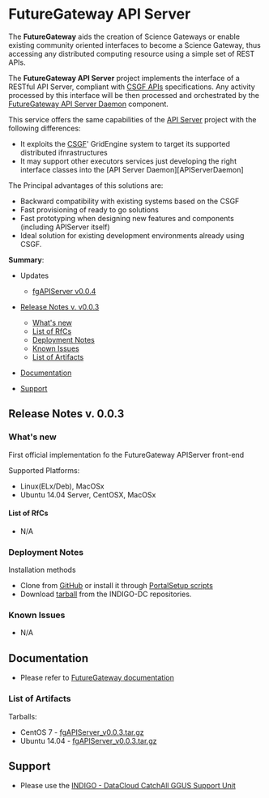 # FutureGateway API Server


The **FutureGateway** aids the creation of Science Gateways or enable existing community oriented interfaces to become a Science Gateway, thus accessing any distributed computing resource using a simple set of REST APIs.

The **FutureGateway API Server** project implements the interface of a RESTful API Server, compliant with [CSGF APIs](http://docs.csgfapis.apiary.io/#reference/v1.0/application/create-a-task) specifications. Any activity processed by this interface will be then processed and orchestrated by the [FutureGateway API Server Daemon](indigo1/fgapiserverdaemon1.md) component.

This service offers the same capabilities of the [API Server](https://github.com/FutureGateway/APIServer) project with the following differences:
* It exploits the [CSGF](https://www.catania-science-gateways.it/)' GridEngine system to target its supported distributed ifnrastructures
* It may support other executors services just developing the right interface classes into the [API Server Daemon][APIServerDaemon]

The Principal advantages of this solutions are:
* Backward compatibility with existing systems based on the CSGF
* Fast provisioning of ready to go solutions
* Fast prototyping when designing new features and components (including APIServer itself)
* Ideal solution for existing development environments already using CSGF.

**Summary**:
* Updates
  * [fgAPIServer v0.0.4](https://github.com/indigo-dc/indigo-datacloud-releases/blob/master/indigo1/first_update_of_indigo-1.md#fgapis) 

* [Release Notes v. v0.0.3](#id1)
  * [What's new](#id2)
  * [List of RfCs](#id3)
  * [Deployment Notes](#id4)
  * [Known Issues](#id5)
  * [List of Artifacts](#id7)

* [Documentation](#id6)
* [Support](#id8)


<a id="id1"></a>
## Release Notes v. 0.0.3

<a id="id2"></a>
### What's new

First official implementation fo the FutureGateway APIServer front-end

Supported Platforms:
* Linux(ELx/Deb), MacOSx
* Ubuntu 14.04 Server, CentOSX, MacOSx


<a id="id3"></a>
#### List of RfCs 

* N/A

<a id="id4"></a>
### Deployment Notes

Installation methods
* Clone from [GitHub](https://github.com/indigo-dc/fgAPIServer) or install it through [PortalSetup scripts](https://github.com/indigo-dc/PortalSetup)
* Download [tarball](http://repo.indigo-datacloud.eu/repository/indigo/1/centos7/SRPMS/tgz/fgAPIServer_v0.0.3.tar.gz) from the INDIGO-DC repositories.


<a id="id5"></a>
### Known Issues

* N/A

<a id="id6"></a>
## Documentation

* Please refer to [FutureGateway documentation](https://www.gitbook.com/book/ricsxn/futuregateway/details)

<a id="id7"></a>
### List of Artifacts

Tarballs:
* CentOS 7 - [fgAPIServer_v0.0.3.tar.gz](http://repo.indigo-datacloud.eu/repository/indigo/1/centos7/SRPMS/tgz/fgAPIServer_v0.0.3.tar.gz)
* Ubuntu 14.04 - [fgAPIServer_v0.0.3.tar.gz](http://repo.indigo-datacloud.eu/repository/indigo/1/ubuntu/dists/trusty/main/source/fgAPIServer_v0.0.3.tar.gz)

<a id="id8"></a>
## Support

* Please use the [INDIGO - DataCloud CatchAll GGUS Support Unit](
https://wiki.egi.eu/wiki/GGUS:INDIGO_DataCloud_Catch-all_FAQ)
